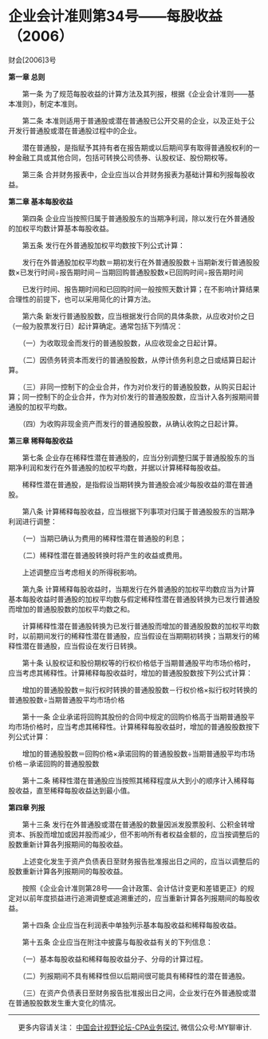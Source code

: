 ﻿企业会计准则第34号——每股收益（2006）
======================

财会\[2006\]3号

**第一章 总则**

　　第一条 为了规范每股收益的计算方法及其列报，根据《企业会计准则——基本准则》，制定本准则。

　　第二条 本准则适用于普通股或潜在普通股已公开交易的企业，以及正处于公开发行普通股或潜在普通股过程中的企业。

　　潜在普通股，是指赋予其持有者在报告期或以后期间享有取得普通股权利的一种金融工具或其他合同，包括可转换公司债券、认股权证、股份期权等。

　　第三条 合并财务报表中，企业应当以合并财务报表为基础计算和列报每股收益。

**第二章 基本每股收益**

　　第四条 企业应当按照归属于普通股股东的当期净利润，除以发行在外普通股的加权平均数计算基本每股收益。

　　第五条 发行在外普通股加权平均数按下列公式计算：

　　发行在外普通股加权平均数＝期初发行在外普通股股数＋当期新发行普通股股数×已发行时间÷报告期时间－当期回购普通股股数×已回购时间÷报告期时间

　　已发行时间、报告期时间和已回购时间一般按照天数计算；在不影响计算结果合理性的前提下，也可以采用简化的计算方法。

　　第六条 新发行普通股股数，应当根据发行合同的具体条款，从应收对价之日（一般为股票发行日）起计算确定。通常包括下列情况：

　　（一）为收取现金而发行的普通股股数，从应收现金之日起计算。

　　（二）因债务转资本而发行的普通股股数，从停计债务利息之日或结算日起计算。

　　（三）非同一控制下的企业合并，作为对价发行的普通股股数，从购买日起计算；同一控制下的企业合并，作为对价发行的普通股股数，应当计入各列报期间普通股的加权平均数。

　　（四）为收购非现金资产而发行的普通股股数，从确认收购之日起计算。

**第三章 稀释每股收益**

　　第七条 企业存在稀释性潜在普通股的，应当分别调整归属于普通股股东的当期净利润和发行在外普通股的加权平均数，并据以计算稀释每股收益。

　　稀释性潜在普通股，是指假设当期转换为普通股会减少每股收益的潜在普通股。

　　第八条 计算稀释每股收益，应当根据下列事项对归属于普通股股东的当期净利润进行调整：

　　（一）当期已确认为费用的稀释性潜在普通股的利息；

　　（二）稀释性潜在普通股转换时将产生的收益或费用。

　　上述调整应当考虑相关的所得税影响。

　　第九条 计算稀释每股收益时，当期发行在外普通股的加权平均数应当为计算基本每股收益时普通股的加权平均数与假定稀释性潜在普通股转换为已发行普通股而增加的普通股股数的加权平均数之和。

　　计算稀释性潜在普通股转换为已发行普通股而增加的普通股股数的加权平均数时，以前期间发行的稀释性潜在普通股，应当假设在当期期初转换；当期发行的稀释性潜在普通股，应当假设在发行日转换。

　　第十条 认股权证和股份期权等的行权价格低于当期普通股平均市场价格时，应当考虑其稀释性。计算稀释每股收益时，增加的普通股股数按下列公式计算：

　　增加的普通股股数＝拟行权时转换的普通股股数－行权价格×拟行权时转换的普通股股数÷当期普通股平均市场价格

　　第十一条 企业承诺将回购其股份的合同中规定的回购价格高于当期普通股平均市场价格时，应当考虑其稀释性。计算稀释每股收益时，增加的普通股股数按下列公式计算：

　　增加的普通股股数＝回购价格×承诺回购的普通股股数÷当期普通股平均市场价格－承诺回购的普通股股数

　　第十二条 稀释性潜在普通股应当按照其稀释程度从大到小的顺序计入稀释每股收益，直至稀释每股收益达到最小值。

**第四章 列报**

　　第十三条 发行在外普通股或潜在普通股的数量因派发股票股利、公积金转增资本、拆股而增加或因并股而减少，但不影响所有者权益金额的，应当按调整后的股数重新计算各列报期间的每股收益。

　　上述变化发生于资产负债表日至财务报告批准报出日之间的，应当以调整后的股数重新计算各列报期间的每股收益。

　　按照《企业会计准则第28号——会计政策、会计估计变更和差错更正》的规定对以前年度损益进行追溯调整或追溯重述的，应当重新计算各列报期间的每股收益。

　　第十四条 企业应当在利润表中单独列示基本每股收益和稀释每股收益。

　　第十五条 企业应当在附注中披露与每股收益有关的下列信息：

　　（一）基本每股收益和稀释每股收益分子、分母的计算过程。

　　（二）列报期间不具有稀释性但以后期间很可能具有稀释性的潜在普通股。

　　（三）在资产负债表日至财务报告批准报出日之间，企业发行在外普通股或潜在普通股股数发生重大变化的情况。

* * *

     更多内容请关注： [中国会计视野论坛-CPA业务探讨.](https://bbs.esnai.com/thread-5354530-1-3.html) 微信公众号:MY聊审计.